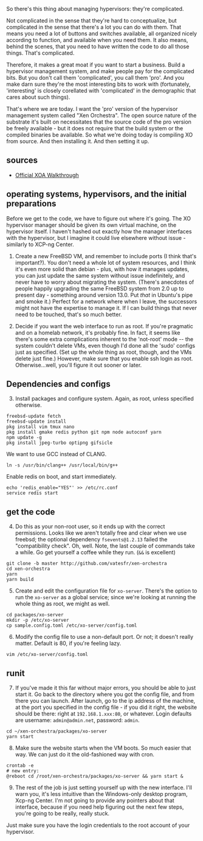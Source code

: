 So there's this thing about managing hypervisors: they're complicated. 

Not complicated in the sense that they're hard to conceptualize, but complicated in the sense that there's a lot you can do with them. That means you need a lot of buttons and switches available, all organized nicely according to function, and available when you need them. It also means, behind the scenes, that you need to have written the code to do all those things. That's complicated.

Therefore, it makes a great moat if you want to start a business. Build a hypervisor management system, and make people pay for the complicated bits. But you don't call them 'complicated', you call them 'pro'. And you make darn sure they're the most interesting bits to work with (fortunately, 'interesting' is closely corellated with 'complicated' in the demographic that cares about such things). 

That's where we are today. I want the 'pro' version of the hypervisor management system called "Xen Orchestra". The open source nature of the substrate it's built on necessitates that the source code of the pro version be freely available - but it does not require that the build system or the compiled binaries be available. So what we're doing today is compiling XO from source. And then installing it. And then setting it up.

sources
-------

- [Official XOA Walkthrough](https://xen-orchestra.com/docs/installation.html#freebsd)

operating systems, hypervisors, and the initial preparations
------------------------------------------------------------

Before we get to the code, we have to figure out where it's going. The XO hypervisor manager should be given its own virtual machine, on the hypervisor itself. I haven't hashed out exactly how the manager interfaces with the hypervisor, but I imagine it could live elsewhere without issue - similarly to XCP-ng Center. 

1. Create a new FreeBSD VM, and remember to include ports (I think that's important?). You don't need a whole lot of system resources, and I think it's even more solid than debian - plus, with how it manages updates, you can just update the same system without issue indefinitely, and never have to worry about migrating the system. (There's anecdotes of people happily upgrading the same FreeBSD system from 2.0 up to present day - something around version 13.0. Put _that_ in Ubuntu's pipe and smoke it.) Perfect for a network where when I leave, the successors might not have the expertise to manage it. If I can build things that never need to be touched, that's so much better.

2. Decide if you want the web interface to run as root. If you're pragmatic and on a homelab network, it's probably fine. In fact, it seems like there's some extra complications inherent to the 'not-root' mode -- the system couldn't delete VMs, even though I'd done all the 'sudo' configs just as specified. (Set up the whole thing as root, though, and the VMs delete just fine.)  However, make sure that you enable ssh login as root. Otherwise...well, you'll figure it out sooner or later.

Dependencies and configs
------------------------

3. Install packages and configure system. Again, as root, unless specified otherwise.

```Shell
freebsd-update fetch
freebsd-update install
pkg install vim tmux nano
pkg install gmake redis python git npm node autoconf yarn
npm update -g
pkg install jpeg-turbo optipng gifsicle
```

We want to use GCC instead of CLANG.

```Shell
ln -s /usr/bin/clang++ /usr/local/bin/g++
```

Enable redis on boot, and start immediately.
```Shell
echo 'redis_enable="YES"' >> /etc/rc.conf
service redis start
```

get the code
------------

4. Do this as your non-root user, so it ends up with the correct permissions.  Looks like we aren't totally free and clear when we use freebsd; the optional dependency `fsevents@1.2.13` failed the "compatibility check". Oh, well.  Note, the last couple of commands take a while. Go get yourself a coffee while they run. (`&&` is excellent)

```Shell
git clone -b master http://github.com/vatesfr/xen-orchestra
cd xen-orchestra
yarn
yarn build
```

5. Create and edit the configuration file for `xo-server`. There's the option to run the `xo-server` as a global service; since we're looking at running the whole thing as root, we might as well. 

```Shell
cd packages/xo-server
mkdir -p /etc/xo-server
cp sample.config.toml /etc/xo-server/config.toml
```

6. Modify the config file to use a non-default port. Or not; it doesn't really matter. Default is 80, if you're feeling lazy.

```Shell
vim /etc/xo-server/config.toml
```

runit
-----

7. If you've made it this far without major errors, you should be able to just start it. Go back to the directory where you got the config file, and from there you can launch.  After launch, go to the ip address of the machine, at the port you specified in the config file - if you did it right, the website should be there: right at `192.168.1.xxx:80`, or whatever. Login defaults are username: `admin@admin.net`, password: `admin`. 

```Shell
cd ~/xen-orchestra/packages/xo-server
yarn start
```

8. Make sure the website starts when the VM boots. So much easier that way. We can just do it the old-fashioned way with cron.

```Shell
crontab -e
# new entry: 
@reboot cd /root/xen-orchestra/packages/xo-server && yarn start &
```

9. The rest of the job is just setting yourself up with the new interface. I'll warn you, it's less intuitive than the Windows-only desktop program, Xcp-ng Center. I'm not going to provide any pointers about that interface, because if you need help figuring out the next few steps, you're going to be really, really stuck. 

Just make sure you have the login credentials to the root account of your hypervisor.